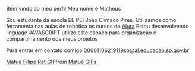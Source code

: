 Bem vindo ao meu perfil 
Meu nome é Matheus

Sou estudante da escola EE PEI João Clímaco Pires,
Utilizamos como ferramenta nas aulas de robótica os cursos do [Alura](https://www.alura.com.br)
Estou desenvolvendo linguage JAVASCRIPT
utilizo este espaço para organização e compartilhamento dos meus projetos


Para entrar em contato comigo
00001106219119sp@al.educacao.sp.gov.br

<div class="tenor-gif-embed" data-postid="22754708" data-share-method="host" data-aspect-ratio="1" data-width="100%"><a href="https://tenor.com/view/matu%C3%AA-filipe-ret-rap-trap-gif-22754708">Matuê Filipe Ret GIF</a>from <a href="https://tenor.com/search/matu%C3%AA-gifs">Matuê GIFs</a></div> <script type="text/javascript" async src="https://tenor.com/embed.js"></script>
